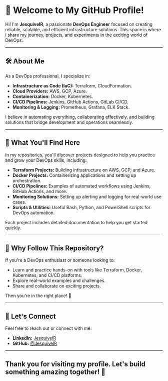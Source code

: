 # 👋 Welcome to My GitHub Profile!  

Hi! I'm **JesquivelR**, a passionate **DevOps Engineer** focused on creating reliable, scalable, and efficient infrastructure solutions. This space is where I share my journey, projects, and experiments in the exciting world of DevOps.

---

## 🛠 **About Me**

As a DevOps professional, I specialize in:  
- **Infrastructure as Code (IaC):** Terraform, CloudFormation.  
- **Cloud Providers:** AWS, GCP, Azure.  
- **Containerization:** Docker, Kubernetes.  
- **CI/CD Pipelines:** Jenkins, GitHub Actions, GitLab CI/CD.  
- **Monitoring & Logging:** Prometheus, Grafana, ELK Stack.  

I believe in automating everything, collaborating effectively, and building solutions that bridge development and operations seamlessly.  

---

## 🚀 **What You'll Find Here**

In my repositories, you'll discover projects designed to help you practice and grow your DevOps skills, including:  
- **Terraform Projects:** Building infrastructure on AWS, GCP, and Azure.  
- **Docker Projects:** Containerizing applications and setting up orchestration.  
- **CI/CD Pipelines:** Examples of automated workflows using Jenkins, GitHub Actions, and more.  
- **Monitoring Solutions:** Setting up alerting and logging for real-world use cases.  
- **Scripts & Utilities:** Useful Bash, Python, and PowerShell scripts for DevOps automation.  

Each project includes detailed documentation to help you get started quickly.

---

## 🌱 **Why Follow This Repository?**

If you're a DevOps enthusiast or someone looking to:  
- Learn and practice hands-on with tools like Terraform, Docker, Kubernetes, and CI/CD platforms.  
- Explore real-world examples and challenges.  
- Share and collaborate on exciting projects.  

Then you're in the right place! 🚀  

---

## 🤝 **Let's Connect**

Feel free to reach out or connect with me:  
- **LinkedIn:** [JesquivelR](https://www.linkedin.com/in/esquivelrodriguez123/)  
- **GitHub:** [@JesquivelR](https://github.com/JesquivelR)  

---

## Thank you for visiting my profile. Let's build something amazing together! 🌟
